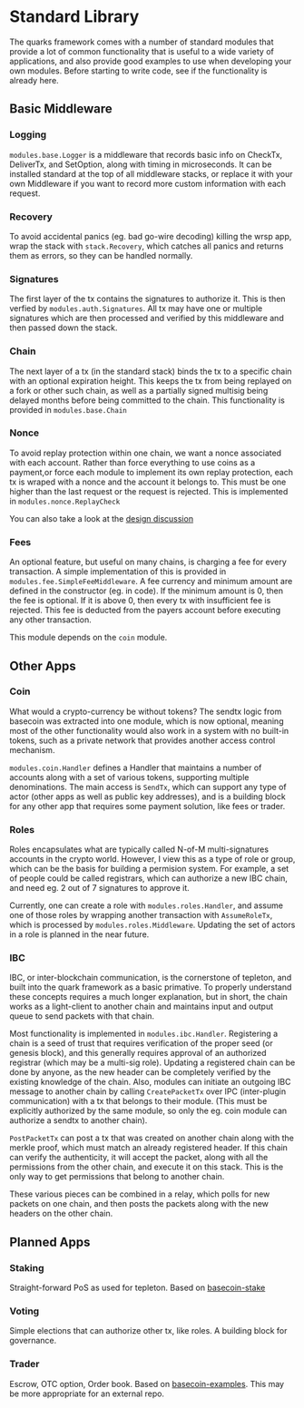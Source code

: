 # Standard Library

The quarks framework comes with a number of standard modules that provide a lot
of common functionality that is useful to a wide variety of applications,
and also provide good examples to use when developing your own modules. Before
starting to write code, see if the functionality is already here.

## Basic Middleware

### Logging

`modules.base.Logger` is a middleware that records basic info on CheckTx,
DeliverTx, and SetOption, along with timing in microseconds. It can be installed
standard at the top of all middleware stacks, or replace it with your own
Middleware if you want to record more custom information with each request.

### Recovery

To avoid accidental panics (eg. bad go-wire decoding) killing the wrsp app,
wrap the stack with `stack.Recovery`, which catches all panics and returns
them as errors, so they can be handled normally.

### Signatures

The first layer of the tx contains the signatures to authorize it.  This is then
verfied by `modules.auth.Signatures`.  All tx may have one or multiple signatures
which are then processed and verified by this middleware and then passed down
the stack.

### Chain

The next layer of a tx (in the standard stack) binds the tx to a specific chain
with an optional expiration height.  This keeps the tx from being replayed on
a fork or other such chain, as well as a partially signed multisig being delayed
months before being committed to the chain. This functionality is provided in
`modules.base.Chain`

### Nonce

To avoid replay protection within one chain, we want a nonce associated
with each account. Rather than force everything to use coins as a payment,or force each module to implement its own replay protection, each tx is wraped with a nonce and
the account it belongs to.  This must be one higher than the last request or
the request is rejected. This is implemented in `modules.nonce.ReplayCheck`

You can also take a look at the [design discussion](https://github.com/tepleton/basecoin/issues/160)

### Fees

An optional feature, but useful on many chains, is charging a fee for every
transaction. A simple implementation of this is provided in
`modules.fee.SimpleFeeMiddleware`. A fee currency and minimum amount are
defined in the constructor (eg. in code).  If the minimum amount is 0, then
the fee is optional. If it is above 0, then every tx with insufficient fee is
rejected. This fee is deducted from the payers account before executing any
other transaction.

This module depends on the `coin` module.

## Other Apps

### Coin

What would a crypto-currency be without tokens? The sendtx logic from basecoin
was extracted into one module, which is now optional, meaning most of the other
functionality would also work in a system with no built-in tokens, such as
a private network that provides another access control mechanism.

`modules.coin.Handler` defines a Handler that maintains a number of accounts
along with a set of various tokens, supporting multiple denominations. The
main access is `SendTx`, which can support any type of actor (other apps as
well as public key addresses), and is a building block for any other app that
requires some payment solution, like fees or trader.

### Roles

Roles encapsulates what are typically called N-of-M multi-signatures accounts
in the crypto world. However, I view this as a type of role or group, which can
be the basis for building a permision system. For example, a set of people could
be called registrars, which can authorize a new IBC chain, and need eg. 2 out
of 7 signatures to approve it.

Currently, one can create a role with `modules.roles.Handler`, and assume one
of those roles by wrapping another transaction with `AssumeRoleTx`, which is
processed by `modules.roles.Middleware`. Updating the set of actors in
a role is planned in the near future.

### IBC

IBC, or inter-blockchain communication, is the cornerstone of tepleton, and built
into the quark framework as a basic primative. To properly understand these
concepts requires a much longer explanation, but in short, the chain works
as a light-client to another chain and maintains input and output queue to
send packets with that chain.

Most functionality is implemented in `modules.ibc.Handler`. Registering a chain
is a seed of trust that requires verification of the proper seed (or genesis
block), and this generally requires approval of an authorized registrar (which
may be a multi-sig role).  Updating a registered chain can be done by anyone,
as the new header can be completely verified by the existing knowledge of the
chain.  Also, modules can initiate an outgoing IBC message to another chain
by calling `CreatePacketTx` over IPC (inter-plugin communication) with a tx
that belongs to their module. (This must be explicitly authorized by the
same module, so only the eg. coin module can authorize a sendtx to another
chain).

`PostPacketTx` can post a tx that was created on another chain along with the
merkle proof, which must match an already registered header. If this chain
can verify the authenticity, it will accept the packet, along with all the
permissions from the other chain, and execute it on this stack. This is the
only way to get permissions that belong to another chain.

These various pieces can be combined in a relay, which polls for new packets
on one chain, and then posts the packets along with the new headers on the
other chain.

## Planned Apps

### Staking

Straight-forward PoS as used for tepleton.
Based on [basecoin-stake](https://github.com/tepleton/basecoin-stake)

### Voting

Simple elections that can authorize other tx, like roles. A building block for
governance.

### Trader

Escrow, OTC option, Order book.  Based on [basecoin-examples](https://github.com/tepleton/basecoin-examples/tree/develop/trader).  This may be more appropriate
for an external repo.

